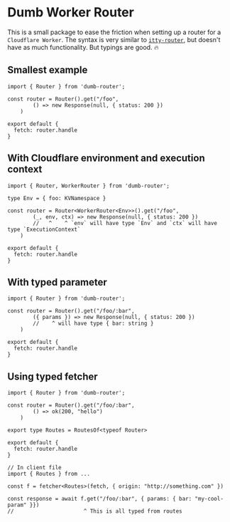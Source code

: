 # Dumb Worker Router
This is a small package to ease the friction when setting up a router for a `Cloudflare Worker`. The syntax is very similar to [`itty-router`](https://github.com/kwhitley/itty-router), but doesn't have as much functionality. But typings are good. 🔥


## Smallest example
```tsx
import { Router } from 'dumb-router';

const router = Router().get("/foo", 
        () => new Response(null, { status: 200 })
    )

export default {
  fetch: router.handle
}
```

## With Cloudflare environment and execution context
```tsx
import { Router, WorkerRouter } from 'dumb-router';

type Env = { foo: KVNamespace }

const router = Router<WorkerRouter<Env>>().get("/foo", 
        (_, env, ctx) => new Response(null, { status: 200 })
        //   ^    ^ `env` will have type `Env` and `ctx` will have type `ExecutionContext` 
    )

export default {
  fetch: router.handle
}
```

## With typed parameter
```tsx
import { Router } from 'dumb-router';

const router = Router().get("/foo/:bar", 
        ({ params }) => new Response(null, { status: 200 })
        //    ^ will have type { bar: string }
    )

export default {
  fetch: router.handle
}
```

## Using typed fetcher
```tsx
import { Router } from 'dumb-router';

const router = Router().get("/foo/:bar", 
        () => ok(200, "hello")
    )

export type Routes = RoutesOf<typeof Router>

export default {
  fetch: router.handle
}

// In client file
import { Routes } from ...

const f = fetcher<Routes>(fetch, { origin: "http://something.com" })

const response = await f.get("/foo/:bar", { params: { bar: "my-cool-param" }})
//                      ^ This is all typed from routes

```


